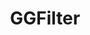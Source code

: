 ---
title: GGFilter
liveLink:
repoLink: https://github.com/Zequez/ggfilter-client
media:
  - ../../assets/portfolio/ggfilter.png
  - ../../assets/portfolio/ggfilter-v0.png
tags:
  - React
  - TypeScript
  - HTML/CSS/JS
  - SASS
  - Ruby on Rails
  - Redux
when: long-time
description: '''
  Sequel to PlaytimeForTheBuck. A filterable games database scraped from Steam and from the Oculus Store. Built in 3 parts: the scrapper, the API and the frontend. It scraped games list, pages and reviews from steam, and video card benchmarks for the system requirements index. Is not offline anymore.
'''
status: Archived
order: 20
---